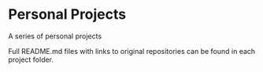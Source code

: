 # Personal Projects

A series of personal projects

Full README.md files with links to original repositories can be found in each project folder.
